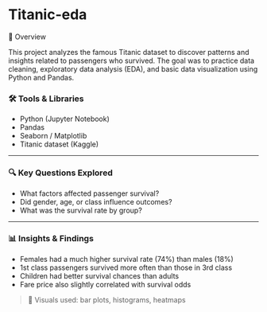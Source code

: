 # Titanic-eda

📌 Overview

This project analyzes the famous Titanic dataset to discover patterns and insights related to passengers who survived. The goal was to practice data cleaning, exploratory data analysis (EDA), and basic data visualization using Python and Pandas.

### 🛠️ Tools & Libraries  
- Python (Jupyter Notebook)  
- Pandas  
- Seaborn / Matplotlib  
- Titanic dataset (Kaggle)

---

### 🔍 Key Questions Explored  
- What factors affected passenger survival?  
- Did gender, age, or class influence outcomes?  
- What was the survival rate by group?

---

### 📊 Insights & Findings  
- Females had a much higher survival rate (74%) than males (18%)  
- 1st class passengers survived more often than those in 3rd class  
- Children had better survival chances than adults  
- Fare price also slightly correlated with survival odds  

> 📌 Visuals used: bar plots, histograms, heatmaps
